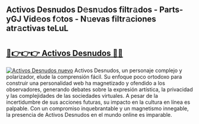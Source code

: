 ## Activos Desnudos D𝚎sn𝚞dos filtr𝚊dos - Parts-yGJ Vid𝚎os f𝚘tos - N𝚞evas filtr𝚊ciones atr𝚊ctivas teLuL

# <h2><a href="http://mb1y8r.tromn.icu/?c=Activos+Desnudos">🔗👉👉👉 Activos Desnudos 🔗🔗</a></h2>

[![Activos Desnudos nuevo](https://i.imgur.com/pEAQMta.gif)](http://mb1y8r.tromn.icu/?c=Activos+Desnudos)
Activos Desnudos, un personaje complejo y polarizador, elude la comprensión fácil. Su enfoque poco ortodoxo para construir una personalidad web ha magnetizado y ofendido a los observadores, generando debates sobre la expresión artística, la privacidad y las complejidades de las sociedades virtuales. A pesar de la incertidumbre de sus acciones futuras, su impacto en la cultura en línea es palpable. Con un compromiso inquebrantable y un magnetismo innegable, la presencia de Activos Desnudos en el mundo online es imparable.
